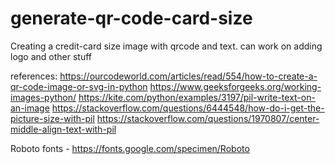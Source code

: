 # generate-qr-code-card-size

Creating a credit-card size image with qrcode and text. can work on adding logo and other stuff

references:
https://ourcodeworld.com/articles/read/554/how-to-create-a-qr-code-image-or-svg-in-python
https://www.geeksforgeeks.org/working-images-python/
https://kite.com/python/examples/3197/pil-write-text-on-an-image
https://stackoverflow.com/questions/6444548/how-do-i-get-the-picture-size-with-pil
https://stackoverflow.com/questions/1970807/center-middle-align-text-with-pil

Roboto fonts - https://fonts.google.com/specimen/Roboto
